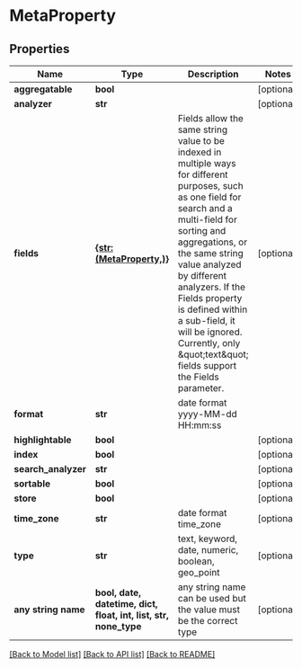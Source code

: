 # MetaProperty


## Properties
Name | Type | Description | Notes
------------ | ------------- | ------------- | -------------
**aggregatable** | **bool** |  | [optional] 
**analyzer** | **str** |  | [optional] 
**fields** | [**{str: (MetaProperty,)}**](MetaProperty.md) | Fields allow the same string value to be indexed in multiple ways for different purposes, such as one field for search and a multi-field for sorting and aggregations, or the same string value analyzed by different analyzers. If the Fields property is defined within a sub-field, it will be ignored.  Currently, only \&quot;text\&quot; fields support the Fields parameter. | [optional] 
**format** | **str** | date format yyyy-MM-dd HH:mm:ss || yyyy-MM-dd || epoch_millis | [optional] 
**highlightable** | **bool** |  | [optional] 
**index** | **bool** |  | [optional] 
**search_analyzer** | **str** |  | [optional] 
**sortable** | **bool** |  | [optional] 
**store** | **bool** |  | [optional] 
**time_zone** | **str** | date format time_zone | [optional] 
**type** | **str** | text, keyword, date, numeric, boolean, geo_point | [optional] 
**any string name** | **bool, date, datetime, dict, float, int, list, str, none_type** | any string name can be used but the value must be the correct type | [optional]

[[Back to Model list]](../README.md#documentation-for-models) [[Back to API list]](../README.md#documentation-for-api-endpoints) [[Back to README]](../README.md)


